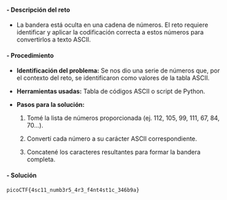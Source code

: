 #### **- Descripción del reto**

- La bandera está oculta en una cadena de números. El reto requiere identificar y aplicar la codificación correcta a estos números para convertirlos a texto ASCII.
    

#### **- Procedimiento**

- **Identificación del problema:** Se nos dio una serie de números que, por el contexto del reto, se identificaron como valores de la tabla ASCII.
    
- **Herramientas usadas:** Tabla de códigos ASCII o script de Python.
    
- **Pasos para la solución:**
    
    1. Tomé la lista de números proporcionada (ej. 112, 105, 99, 111, 67, 84, 70...).
        
    2. Convertí cada número a su carácter ASCII correspondiente.
        
    3. Concatené los caracteres resultantes para formar la bandera completa.
        

#### **- Solución**

`picoCTF{4sc11_numb3r5_4r3_f4nt4st1c_346b9a}`

